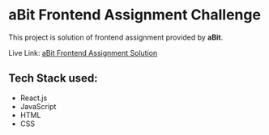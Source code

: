 # aBit Frontend Assignment Challenge 

This project is solution of frontend assignment provided by **aBit**.

Live Link: [aBit Frontend Assignment Solution](https://abit-frontend-assignment.netlify.app/)

## Tech Stack used:

- React.js
- JavaScript
- HTML
- CSS
